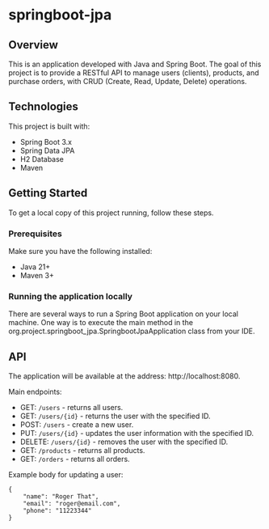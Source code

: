 # springboot-jpa

## Overview
This is an application developed with Java and Spring Boot. The goal of this project is to provide a RESTful API to manage users (clients), products, and purchase orders, with CRUD (Create, Read, Update, Delete) operations.

## Technologies
This project is built with:
- Spring Boot 3.x
- Spring Data JPA
- H2 Database
- Maven

## Getting Started
To get a local copy of this project running, follow these steps.

### Prerequisites
Make sure you have the following installed:
- Java 21+
- Maven 3+

### Running the application locally
There are several ways to run a Spring Boot application on your local machine. One way is to execute the main method in the org.project.springboot_jpa.SpringbootJpaApplication class from your IDE.

## API
The application will be available at the address: http://localhost:8080.

Main endpoints:
- GET: ```/users``` - returns all users.
- GET: ```/users/{id}``` - returns the user with the specified ID.
- POST: ```/users``` - create a new user.
- PUT: ```/users/{id}``` - updates the user information with the specified ID.
- DELETE: ```/users/{id}``` - removes the user with the specified ID.
- GET: ```/products``` - returns all products.
- GET: ```/orders``` - returns all orders.

Example body for updating a user:
```
{
    "name": "Roger That",
    "email": "roger@email.com",
    "phone": "11223344"
}
```
